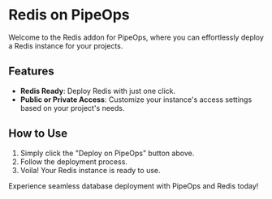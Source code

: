 # Redis on PipeOps

Welcome to the Redis addon for PipeOps, where you can effortlessly deploy a Redis instance for your projects.

## Features

- **Redis Ready**: Deploy Redis with just one click.
- **Public or Private Access**: Customize your instance's access settings based on your project's needs.

## How to Use

1. Simply click the "Deploy on PipeOps" button above.
2. Follow the deployment process.
3. Voila! Your Redis instance is ready to use.

Experience seamless database deployment with PipeOps and Redis today!
